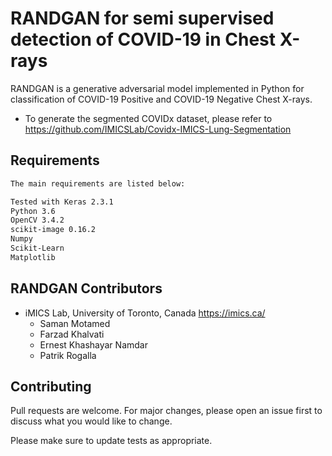 # RANDGAN for semi supervised detection of COVID-19 in Chest X-rays

RANDGAN is a generative adversarial model implemented in Python for classification of COVID-19 Positive and COVID-19 Negative Chest X-rays.


* To generate the segmented COVIDx dataset, please refer to 
	https://github.com/IMICSLab/Covidx-IMICS-Lung-Segmentation


## Requirements

```bash
The main requirements are listed below:

Tested with Keras 2.3.1
Python 3.6
OpenCV 3.4.2
scikit-image 0.16.2
Numpy
Scikit-Learn
Matplotlib
```
## RANDGAN Contributors
* iMICS Lab, University of Toronto, Canada https://imics.ca/
	* Saman Motamed
	* Farzad Khalvati
	* Ernest Khashayar Namdar
	* Patrik Rogalla
## Contributing
Pull requests are welcome. For major changes, please open an issue first to discuss what you would like to change.

Please make sure to update tests as appropriate.
